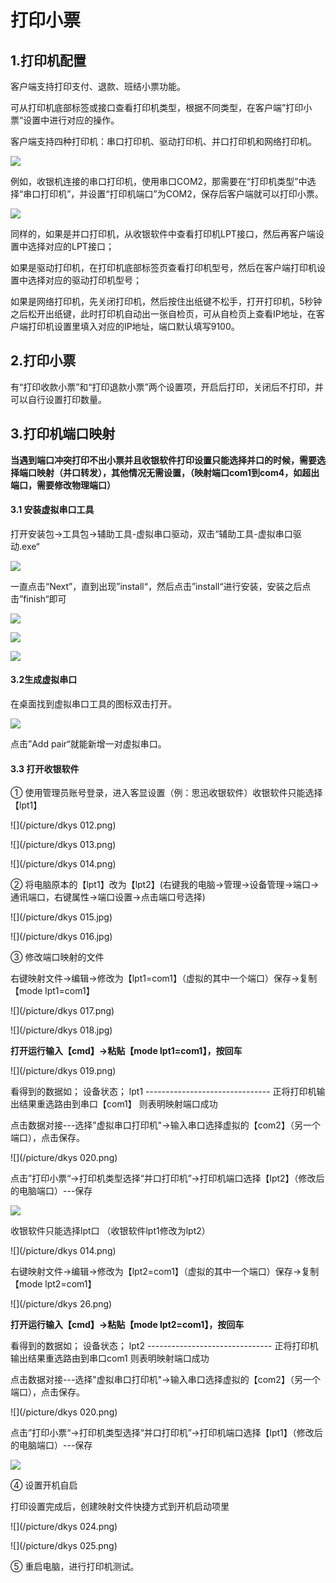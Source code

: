 # 打印小票

## 1.打印机配置

客户端支持打印支付、退款、班结小票功能。

可从打印机底部标签或接口查看打印机类型，根据不同类型，在客户端”打印小票“设置中进行对应的操作。

客户端支持四种打印机：串口打印机、驱动打印机、并口打印机和网络打印机。

![](/image/image20.png)

例如，收银机连接的串口打印机，使用串口COM2，那需要在“打印机类型”中选择“串口打印机”，并设置“打印机端口”为COM2，保存后客户端就可以打印小票。

![](/image/image21.png)

同样的，如果是并口打印机，从收银软件中查看打印机LPT接口，然后再客户端设置中选择对应的LPT接口；

​               如果是驱动打印机，在打印机底部标签页查看打印机型号，然后在客户端打印机设置中选择对应的驱动打印机型号； 

​               如果是网络打印机，先关闭打印机，然后按住出纸键不松手，打开打印机，5秒钟之后松开出纸键，此时打印机自动出一张自检页，可从自检页上查看IP地址，在客户端打印机设置里填入对应的IP地址，端口默认填写9100。

## 2.打印小票

有“打印收款小票”和“打印退款小票”两个设置项，开启后打印，关闭后不打印，并可以自行设置打印数量。



## 3.打印机端口映射

**当遇到端口冲突打印不出小票并且收银软件打印设置只能选择并口的时候，需要选择端口映射（并口转发），其他情况无需设置，（映射端口com1到com4，如超出端口，需要修改物理端口）**

#### 3.1 安装虚拟串口工具

打开安装包→工具包→辅助工具-虚拟串口驱动，双击“辅助工具-虚拟串口驱动.exe“

![](/image/image9.png)

一直点击“Next”，直到出现”install“，然后点击”install“进行安装，安装之后点击”finish“即可

![](/assets/gfhort.png)



![](/assets/imp463fort.png)

![](/assets/im134114port.png)



#### 3.2生成虚拟串口

在桌面找到虚拟串口工具的图标双击打开。

![](/image/image10.png)

点击”Add pair“就能新增一对虚拟串口。

#### 3.3 打开收银软件

① 使用管理员账号登录，进入客显设置（例：思迅收银软件）收银软件只能选择【lpt1】

![](/picture/dkys 012.png)

![](/picture/dkys 013.png)

![](/picture/dkys 014.png)

② 将电脑原本的【lpt1】改为【lpt2】(右键我的电脑→管理→设备管理→端口→通讯端口，右键属性→端口设置→点击端口号选择)

![](/picture/dkys 015.jpg)

![](/picture/dkys 016.jpg)

③ 修改端口映射的文件

右键映射文件→编辑→修改为【lpt1=com1】（虚拟的其中一个端口）保存→复制【mode lpt1=com1】

![](/picture/dkys 017.png)

![](/picture/dkys 018.jpg)



**打开运行输入【cmd】→粘贴【mode lpt1=com1】，按回车**

![](/picture/dkys 019.png)

看得到的数据如；
       设备状态；  lpt1
        -------------------------------
正将打印机输出结果重选路由到串口【com1】
则表明映射端口成功

点击数据对接---选择"虚拟串口打印机"→输入串口选择虚拟的【com2】（另一个端口），点击保存。

![](/picture/dkys 020.png)

点击”打印小票“→打印机类型选择“并口打印机”→打印机端口选择【lpt2】（修改后的电脑端口）---保存

![](/image/image20.png)



收银软件只能选择lpt口    （收银软件lpt1修改为lpt2）

![](/picture/dkys 014.png)

右键映射文件→编辑→修改为【lpt2=com1】（虚拟的其中一个端口）保存→复制【mode lpt2=com1】



![](/picture/dkys 26.png)



**打开运行输入【cmd】→粘贴【mode lpt2=com1】，按回车**

看得到的数据如；
       设备状态；  lpt2
        -------------------------------
正将打印机输出结果重选路由到串口com1
则表明映射端口成功



点击数据对接---选择"虚拟串口打印机"→输入串口选择虚拟的【com2】（另一个端口），点击保存。

![](/picture/dkys 020.png)

点击”打印小票“→打印机类型选择“并口打印机”→打印机端口选择【lpt1】（修改后的电脑端口）---保存

![](/image/image20.png)



④ 设置开机自启

打印设置完成后，创建映射文件快捷方式到开机启动项里

![](/picture/dkys 024.png)

![](/picture/dkys 025.png)

⑤ 重启电脑，进行打印机测试。